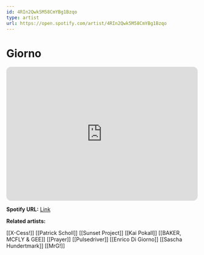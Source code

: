 ```yaml
---
id: 4RIn2Qwk5M58CmYBg1Bzqo
type: artist
url: https://open.spotify.com/artist/4RIn2Qwk5M58CmYBg1Bzqo
---
```

# Giorno

<iframe style="border-radius:12px" src="https://open.spotify.com/embed/artist/4RIn2Qwk5M58CmYBg1Bzqo" width="100%" height="352" frameBorder="0" allowfullscreen="" allow="autoplay; clipboard-write; encrypted-media; fullscreen; picture-in-picture" loading="lazy"></iframe>

**Spotify URL:** [Link](https://open.spotify.com/artist/4RIn2Qwk5M58CmYBg1Bzqo)

**Related artists:**

[[X-Cess!]]
[[Patrick Scholl]]
[[Sunset Project]]
[[Kai Pokall]]
[[BAKER, MCFLY & GEE]]
[[Prayer]]
[[Pulsedriver]]
[[Enrico Di Giorno]]
[[Sascha Hundertmark]]
[[MrG!]]

